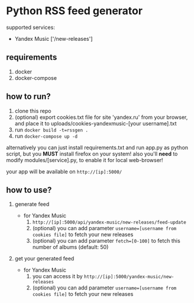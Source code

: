 # Python RSS feed generator

supported services:

+ Yandex Music ['/new-releases']

## requirements

1. docker
2. docker-compose

## how to run?

1. clone this repo
2. (optional) export cookies.txt file for site 'yandex.ru' from your browser, and place it to uploads/cookies-yandexmusic-[your username].txt
3. run `docker build -t=rssgen .`
4. run `docker-compose up -d`

alternatively you can just install requirements.txt and run app.py as python script, but you **MUST** install firefox on your system!
also you'll **need** to modify modules/[service].py, to enable it for local web-browser!

your app will be available on `http://[ip]:5000/`

## how to use?

1. generate feed
   + for Yandex Music
     1. `http://[ip]:5000/api/yandex-music/new-releases/feed-update`
     2. (optional) you can add parameter `username=[username from cookies file]` to fetch your new releases
     3. (optional) you can add parameter `fetch=[0-100]` to fetch this number of albums (default: 50)

2. get your generated feed
   + for Yandex Music
     1. you can access it by `http://[ip]:5000/yandex-music/new-releases`
     2. (optional) you can add parameter `username=[username from cookies file]` to fetch your new releases
